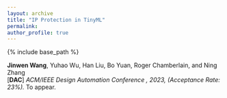 ```yaml
---
layout: archive
title: "IP Protection in TinyML"
permalink:
author_profile: true
---
```


{% include base_path %}
                                 
**Jinwen Wang**, Yuhao Wu, Han Liu, Bo Yuan, Roger Chamberlain, and Ning Zhang <br>
[**DAC**] <i>ACM/IEEE Design Automation Conference , 2023, (Acceptance Rate: 23%).</i> To appear.                 
